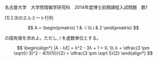 名古屋大学　大学院情報学研究科　2014年度博士前期課程入試問題　数1

\[1]２次のエルミート行列

$$
    A = \begin{pmatrix} 1 & -i \\\ i & 2 \end{pmatrix}
$$

の固有値を求めよ。ただし, $i$ を虚数単位とする。

$$
    \begin{align*}
    |A - λE| = λ^2 - 3λ + 1 = 0, \\\ λ = \dfrac{3 \pm \sqrt{(-3)^2 - 4(1)(1)}}{2} = \dfrac{3 \pm \sqrt 5}{2}
    \end{align*}
$$

